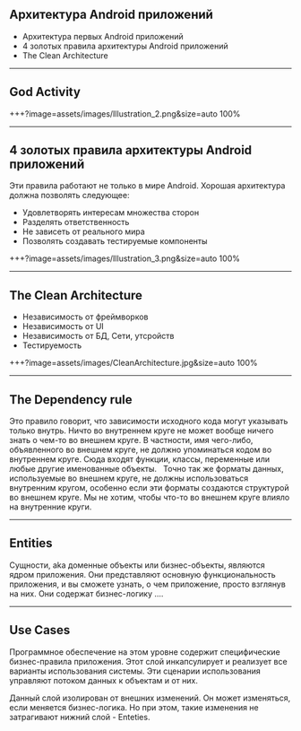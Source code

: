 
## Архитектура Android приложений

- Архитектура первых Android приложений
- 4 золотых правила архитектуры Android приложений
- The Clean Architecture

---

## God Activity 

+++?image=assets/images/Illustration_2.png&size=auto 100%

---

## 4 золотых правила архитектуры Android приложений

Эти правила работают не только в мире Android.
Хорошая архитектура должна позволять следующее:
- Удовлетворять интересам множества сторон
- Разделять ответственность
- Не зависеть от реального мира
- Позволять создавать тестируемые компоненты

+++?image=assets/images/Illustration_3.png&size=auto 100%

---

## The Clean Architecture

- Независимость от фреймворков
- Независимость от UI
- Независимость от БД, Сети, утсройств
- Тестируемость 

+++?image=assets/images/CleanArchitecture.jpg&size=auto 100%

---

## The Dependency rule

Это правило говорит, что зависимости исходного кода могут указывать только внутрь. Ничто во внутреннем круге не может вообще ничего знать о чем-то во внешнем круге. В частности, имя чего-либо, объявленного во внешнем круге, не должно упоминаться кодом во внутреннем круге. Сюда входят функции, классы, переменные или любые другие именованные объекты.
 
Точно так же форматы данных, используемые во внешнем круге, не должны использоваться внутренним кругом, особенно если эти форматы создаются структурой во внешнем круге. Мы не хотим, чтобы что-то во внешнем круге влияло на внутренние круги.

---

## Entities 

Сущности, aka доменные объекты или бизнес-объекты, являются ядром приложения. Они представляют основную функциональность приложения, и вы сможете узнать, о чем приложение, просто взглянув на них. Они содержат бизнес-логику ....

---

## Use Cases 

Программное обеспечение на этом уровне содержит специфические бизнес-правила приложения. Этот слой инкапсулирует и реализует все варианты использования системы. Эти сценарии использования управляют потоком данных к объектам и от них.

Данный слой изолирован от внешних изменений. Он может изменяться, если меняется бизнес-логика. Но при этом, такие изменения не затрагивают нижний слой - Enteties. 
